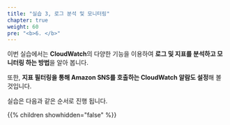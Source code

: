 ```yaml
---
title: "실습 3, 로그 분석 및 모니터링"
chapter: true
weight: 60
pre: "<b>6. </b>"
---
```


이번 실습에서는 **CloudWatch**의 다양한 기능을 이용하여 **로그 및 지표를 분석하고 모니터링 하는 방법**을 알아 봅니다.

또한, **지표 필터링을 통해 Amazon SNS를 호출하는 CloudWatch 알람도 설정**해 볼 것입니다.

실습은 다음과 같은 순서로 진행 됩니다.

{{% children showhidden="false" %}}

